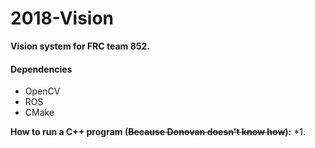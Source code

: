 # 2018-Vision

**Vision system for FRC team 852.**
#### Dependencies
* OpenCV
* ROS
* CMake

**How to run a C++ program (~~Because Donovan doesn't know how~~):**
*1.  